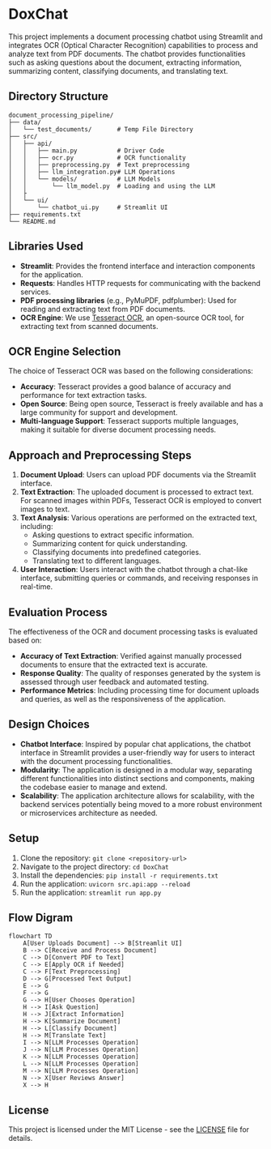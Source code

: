# DoxChat

This project implements a document processing chatbot using Streamlit and integrates OCR (Optical Character Recognition) capabilities to process and analyze text from PDF documents. The chatbot provides functionalities such as asking questions about the document, extracting information, summarizing content, classifying documents, and translating text.

## Directory Structure

```
document_processing_pipeline/
├── data/
│   └── test_documents/       # Temp File Directory
├── src/
│   ├── api/
│   │   ├── main.py           # Driver Code
│   │   ├── ocr.py            # OCR functionality
│   │   ├── preprocessing.py  # Text preprocessing
│   │   ├── llm_integration.py# LLM Operations
│   │   └── models/           # LLM Models
│   │       └── llm_model.py  # Loading and using the LLM
│   ├
│   └── ui/
│       └── chatbot_ui.py     # Streamlit UI
├── requirements.txt          
└── README.md                 
```

## Libraries Used

- **Streamlit**: Provides the frontend interface and interaction components for the application.
- **Requests**: Handles HTTP requests for communicating with the backend services.
- **PDF processing libraries** (e.g., PyMuPDF, pdfplumber): Used for reading and extracting text from PDF documents.
- **OCR Engine**: We use [Tesseract OCR](https://github.com/tesseract-ocr/tesseract), an open-source OCR tool, for extracting text from scanned documents.

## OCR Engine Selection

The choice of Tesseract OCR was based on the following considerations:
- **Accuracy**: Tesseract provides a good balance of accuracy and performance for text extraction tasks.
- **Open Source**: Being open source, Tesseract is freely available and has a large community for support and development.
- **Multi-language Support**: Tesseract supports multiple languages, making it suitable for diverse document processing needs.

## Approach and Preprocessing Steps

1. **Document Upload**: Users can upload PDF documents via the Streamlit interface.
2. **Text Extraction**: The uploaded document is processed to extract text. For scanned images within PDFs, Tesseract OCR is employed to convert images to text.
3. **Text Analysis**: Various operations are performed on the extracted text, including:
   - Asking questions to extract specific information.
   - Summarizing content for quick understanding.
   - Classifying documents into predefined categories.
   - Translating text to different languages.
4. **User Interaction**: Users interact with the chatbot through a chat-like interface, submitting queries or commands, and receiving responses in real-time.

## Evaluation Process

The effectiveness of the OCR and document processing tasks is evaluated based on:
- **Accuracy of Text Extraction**: Verified against manually processed documents to ensure that the extracted text is accurate.
- **Response Quality**: The quality of responses generated by the system is assessed through user feedback and automated testing.
- **Performance Metrics**: Including processing time for document uploads and queries, as well as the responsiveness of the application.

## Design Choices

- **Chatbot Interface**: Inspired by popular chat applications, the chatbot interface in Streamlit provides a user-friendly way for users to interact with the document processing functionalities.
- **Modularity**: The application is designed in a modular way, separating different functionalities into distinct sections and components, making the codebase easier to manage and extend.
- **Scalability**: The application architecture allows for scalability, with the backend services potentially being moved to a more robust environment or microservices architecture as needed.

## Setup

1. Clone the repository: `git clone <repository-url>`
2. Navigate to the project directory: `cd DoxChat`
3. Install the dependencies: `pip install -r requirements.txt`
4. Run the application: `uvicorn src.api:app --reload`
5. Run the application: `streamlit run app.py`

## Flow Digram
```mermaid
flowchart TD
    A[User Uploads Document] --> B[Streamlit UI]
    B --> C[Receive and Process Document]
    C --> D[Convert PDF to Text]
    C --> E[Apply OCR if Needed]
    C --> F[Text Preprocessing]
    D --> G[Processed Text Output]
    E --> G
    F --> G
    G --> H[User Chooses Operation]
    H --> I[Ask Question]
    H --> J[Extract Information]
    H --> K[Summarize Document]
    H --> L[Classify Document]
    H --> M[Translate Text]
    I --> N[LLM Processes Operation]
    J --> N[LLM Processes Operation]
    K --> N[LLM Processes Operation]
    L --> N[LLM Processes Operation]
    M --> N[LLM Processes Operation]
    N --> X[User Reviews Answer]
    X --> H
```

## License

This project is licensed under the MIT License - see the [LICENSE](LICENSE) file for details.